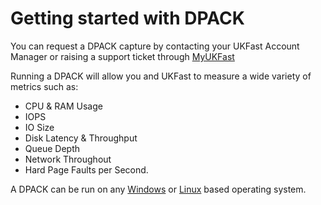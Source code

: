 # Getting started with DPACK

You can request a DPACK capture by contacting your UKFast Account Manager or raising a support ticket through [MyUKFast](https://my.ukfast.co.uk/pss/add.php)

Running a DPACK will allow you and UKFast to measure a wide variety of metrics such as:

* CPU & RAM Usage
* IOPS
* IO Size
* Disk Latency & Throughput
* Queue Depth
* Network Throughout
* Hard Page Faults per Second.

A DPACK can be run on any [Windows](dpack/windows.md) or [Linux](dpack/linux.md) based operating system.
